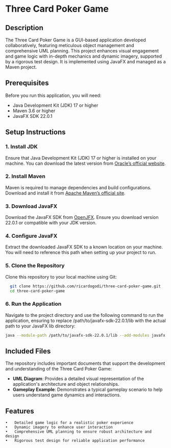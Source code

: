 # Three Card Poker Game

## Description

The Three Card Poker Game is a GUI-based application developed collaboratively, featuring meticulous object management and comprehensive UML planning. This project enhances visual engagement and game logic with in-depth mechanics and dynamic imagery, supported by a rigorous test design. It is implemented using JavaFX and managed as a Maven project.

## Prerequisites

Before you run this application, you will need:
- Java Development Kit (JDK) 17 or higher
- Maven 3.6 or higher
- JavaFX SDK 22.0.1

## Setup Instructions

### 1. Install JDK

Ensure that Java Development Kit (JDK) 17 or higher is installed on your machine. You can download the latest version from [Oracle’s official website](https://www.oracle.com/java/technologies/javase-downloads.html).

### 2. Install Maven

Maven is required to manage dependencies and build configurations. Download and install it from [Apache Maven’s official site](https://maven.apache.org/download.cgi).

### 3. Download JavaFX

Download the JavaFX SDK from [OpenJFX](https://openjfx.io). Ensure you download version 22.0.1 or compatible with your JDK version.

### 4. Configure JavaFX

Extract the downloaded JavaFX SDK to a known location on your machine. You will need to reference this path when setting up your project to run.

### 5. Clone the Repository

Clone this repository to your local machine using Git:

```bash
  git clone https://github.com/ricardogodi/three-card-poker-game.git
  cd three-card-poker-game
```
### 6. Run the Application

Navigate to the project directory and use the following command to run the application, ensuring to replace /path/to/javafx-sdk-22.0.1/lib with the actual path to your JavaFX lib directory:

```bash
java --module-path /path/to/javafx-sdk-22.0.1/lib --add-modules javafx.controls,javafx.fxml,javafx.graphics -jar target/ThreeCardPokerGame-0.0.1-SNAPSHOT.jar
```

## Included Files

The repository includes important documents that support the development and understanding of the Three Card Poker Game:

- **UML Diagram**: Provides a detailed visual representation of the application's architecture and object relationships.
- **Gameplay Example**: Demonstrates a typical gameplay scenario to help users understand game dynamics and interactions.

## Features

	•	Detailed game logic for a realistic poker experience
	•	Dynamic imagery to enhance user interaction
	•	Comprehensive UML planning to ensure robust architecture and design
	•	Rigorous test design for reliable application performance


